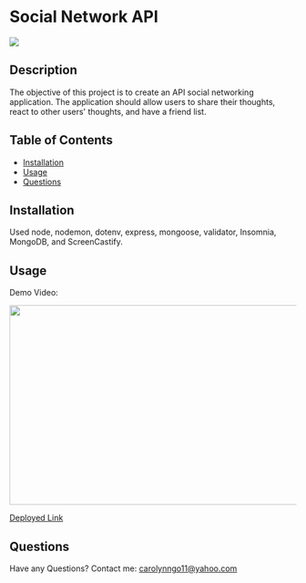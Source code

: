 # Social Network API

![](https://img.shields.io/badge/License-MIT-blue)

## Description
The objective of this project is to create an API social networking application. The application should allow users to share their thoughts, react to other users' thoughts, and have a friend list.

## Table of Contents
      
- [Installation](#installation)
- [Usage](#usage)
- [Questions](#questions)
      
## Installation
Used node, nodemon, dotenv, express, mongoose, validator, Insomnia, MongoDB, and ScreenCastify.

## Usage

Demo Video:

<img src="./Assets/14-mvc-homework-demo-01.gif" width="600" height="350"/>

[Deployed Link](https://mvc-t-blog.herokuapp.com/)

## Questions
Have any Questions? Contact me: [carolynngo11@yahoo.com](mailto:carolynngo11@yahoo.com)